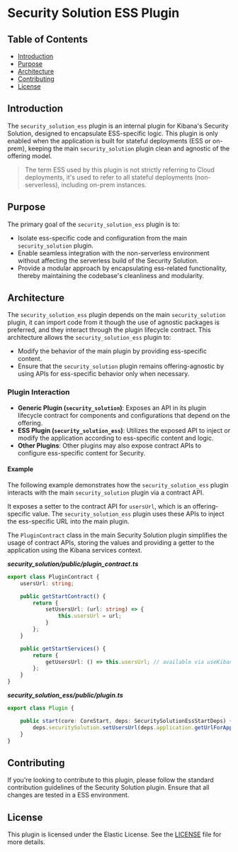 # **Security Solution ESS Plugin**

## **Table of Contents**
- [Introduction](#introduction)
- [Purpose](#purpose)
- [Architecture](#architecture)
- [Contributing](#contributing)
- [License](#license)

## **Introduction**
The `security_solution_ess` plugin is an internal plugin for Kibana's Security Solution, designed to encapsulate ESS-specific logic. 
This plugin is only enabled when the application is built for stateful deployments (ESS or on-prem), keeping the main `security_solution` plugin clean and agnostic of the offering model.

> The term ESS used by this plugin is not strictly referring to Cloud deployments, it's used to refer to all stateful deployments (non-serverless), including on-prem instances.

## **Purpose**
The primary goal of the `security_solution_ess` plugin is to:
- Isolate ess-specific code and configuration from the main `security_solution` plugin.
- Enable seamless integration with the non-serverless environment without affecting the serverless build of the Security Solution.
- Provide a modular approach by encapsulating ess-related functionality, thereby maintaining the codebase's cleanliness and modularity.

## **Architecture**
The `security_solution_ess` plugin depends on the main `security_solution` plugin, it can import code from it though the use of agnostic packages is preferred, and they interact through the plugin lifecycle contract. 
This architecture allows the `security_solution_ess` plugin to:
- Modify the behavior of the main plugin by providing ess-specific content.
- Ensure that the `security_solution` plugin remains offering-agnostic by using APIs for ess-specific behavior only when necessary.

### **Plugin Interaction**
- **Generic Plugin (`security_solution`)**: Exposes an API in its plugin lifecycle contract for components and configurations that depend on the offering.
- **ESS Plugin (`security_solution_ess`)**: Utilizes the exposed API to inject or modify the application according to ess-specific content and logic.
- **Other Plugins**: Other plugins may also expose contract APIs to configure ess-specific content for Security. 

#### **Example**

The following example demonstrates how the `security_solution_ess` plugin interacts with the main `security_solution` plugin via a contract API. 

It exposes a setter to the contract API for `usersUrl`, which is an offering-specific value. The `security_solution_ess` plugin uses these APIs to inject the ess-specific URL into the main plugin.

The `PluginContract` class in the main Security Solution plugin simplifies the usage of contract APIs, storing the values and providing a getter to the application using the Kibana services context.

___security_solution/public/plugin_contract.ts___
```typescript
export class PluginContract {
    usersUrl: string;

    public getStartContract() {
        return {
            setUsersUrl: (url: string) => { 
                this.usersUrl = url;
            }
        };
    }

    public getStartServices() {
        return {
            getUsersUrl: () => this.usersUrl; // available via useKibana().services.getUsersUrl()
        };
    }
}
```

___security_solution_ess/public/plugin.ts___
```typescript
export class Plugin {

    public start(core: CoreStart, deps: SecuritySolutionEssStartDeps) {
        deps.securitySolution.setUsersUrl(deps.application.getUrlForApp('management', { path: 'security/users' }));
    }
}
```

## **Contributing**
If you're looking to contribute to this plugin, please follow the standard contribution guidelines of the Security Solution plugin. Ensure that all changes are tested in a ESS environment.

## **License**
This plugin is licensed under the Elastic License. See the [LICENSE](../../../LICENSE.txt) file for more details.
